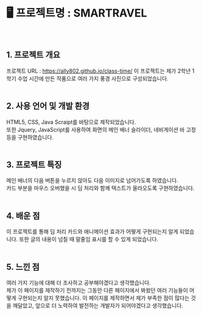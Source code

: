 # 🖥 프로젝트명 : SMARTRAVEL
<br>

## 1. 프로젝트 개요
프로젝트 URL : https://ally802.github.io/class-time/
이 프로젝트는 제가 2학년 1학기 수업 시간에 만든 작품으로 여러 가지 풍경 사진으로 구성되었습니다. <br><br>

## 2. 사용 언어 및 개발 환경
HTML5, CSS, Java Scraipt를 바탕으로 제작되었습니다. <br>
또한 Jquery, JavaScript를 사용하여 화면의 메인 배너 슬라이더, 네비게이션 바 고정 등을 구현하였습니다. <br><br>

## 3. 프로젝트 특징
메인 배너의 다음 버튼을 누르지 않아도 다음 이미지로 넘어가도록 하였습니다. <br>
카드 부분을 마우스 오버했을 시 딤 처리와 함께 텍스트가 올라오도록 구현하였습니다. <br><br>

## 4. 배운 점
이 프로젝트를 통해 딤 처리 카드와 애니메이션 효과가 어떻게 구현되는지 알게 되었습니다. 또한 글의 내용이 넘칠 때 말줄임 표시를 할 수 있게 되었습니다. <br><br>

## 5. 느낀 점
여러 가지 기능에 대해 더 조사하고 공부해야겠다고 생각했습니다. <br>
제가 이 페이지를 제작하기 전까지는 그동안 다른 페이지에서 봐왔던 여러 기능들이 어떻게 구현되는지 알지 못했습니다. 이 페이지를 제작하면서 제가 부족한 점이 많다는 것을 깨달았고, 앞으로 더 노력하여 발전하는 개발자가 되어야겠다고 생각했습니다.